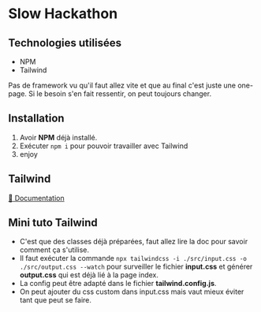 # Slow Hackathon

## Technologies utilisées

- NPM
- Tailwind

Pas de framework vu qu'il faut allez vite et que au final c'est juste une one-page. Si le besoin s'en fait ressentir, on peut toujours changer.

## Installation

1. Avoir **NPM** déjà installé.
2. Exécuter `npm i` pour pouvoir travailler avec Tailwind
3. enjoy

## Tailwind

[📕 Documentation](https://tailwindcss.com/docs/)

## Mini tuto Tailwind

- C'est que des classes déjà préparées, faut allez lire la doc pour savoir comment ça s'utilise.
- Il faut exécuter la commande `npx tailwindcss -i ./src/input.css -o ./src/output.css --watch` pour surveiller le fichier **input.css** et générer **output.css** qui est déjà lié à la page index.
- La config peut être adapté dans le fichier **tailwind.config.js**.
- On peut ajouter du css custom dans input.css mais vaut mieux éviter tant que peut se faire.
